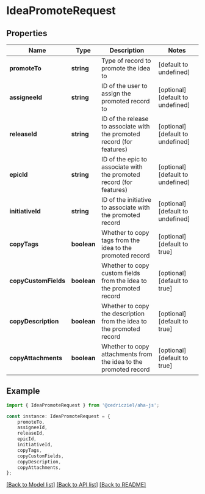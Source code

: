 # IdeaPromoteRequest


## Properties

Name | Type | Description | Notes
------------ | ------------- | ------------- | -------------
**promoteTo** | **string** | Type of record to promote the idea to | [default to undefined]
**assigneeId** | **string** | ID of the user to assign the promoted record to | [optional] [default to undefined]
**releaseId** | **string** | ID of the release to associate with the promoted record (for features) | [optional] [default to undefined]
**epicId** | **string** | ID of the epic to associate with the promoted record (for features) | [optional] [default to undefined]
**initiativeId** | **string** | ID of the initiative to associate with the promoted record | [optional] [default to undefined]
**copyTags** | **boolean** | Whether to copy tags from the idea to the promoted record | [optional] [default to true]
**copyCustomFields** | **boolean** | Whether to copy custom fields from the idea to the promoted record | [optional] [default to true]
**copyDescription** | **boolean** | Whether to copy the description from the idea to the promoted record | [optional] [default to true]
**copyAttachments** | **boolean** | Whether to copy attachments from the idea to the promoted record | [optional] [default to true]

## Example

```typescript
import { IdeaPromoteRequest } from '@cedricziel/aha-js';

const instance: IdeaPromoteRequest = {
    promoteTo,
    assigneeId,
    releaseId,
    epicId,
    initiativeId,
    copyTags,
    copyCustomFields,
    copyDescription,
    copyAttachments,
};
```

[[Back to Model list]](../README.md#documentation-for-models) [[Back to API list]](../README.md#documentation-for-api-endpoints) [[Back to README]](../README.md)
